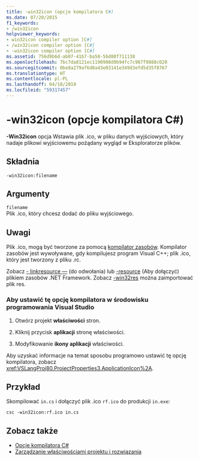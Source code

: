 ```yaml
---
title: -win32icon (opcje kompilatora C#)
ms.date: 07/20/2015
f1_keywords:
- /win32icon
helpviewer_keywords:
- win32icon compiler option [C#]
- /win32icon compiler option [C#]
- -win32icon compiler option [C#]
ms.assetid: 756d9b6d-ab07-41b7-ba58-5bd88f711138
ms.openlocfilehash: 7bc7da8121ec1190908d9b94fc7c987f9888c020
ms.sourcegitcommit: 0be8a279af6d8a43e03141e349d3efd5d35f8767
ms.translationtype: HT
ms.contentlocale: pl-PL
ms.lasthandoff: 04/18/2019
ms.locfileid: "59317457"
---
```

# <a name="-win32icon-c-compiler-options"></a>-win32icon (opcje kompilatora C#)
**-Win32icon** opcja Wstawia plik .ico, w pliku danych wyjściowych, który nadaje plikowi wyjściowemu pożądany wygląd w Eksploratorze plików.  
  
## <a name="syntax"></a>Składnia  
  
```console  
-win32icon:filename  
```  
  
## <a name="arguments"></a>Argumenty  
 `filename`  
 Plik .ico, który chcesz dodać do pliku wyjściowego.  
  
## <a name="remarks"></a>Uwagi  
 Plik .ico, mogą być tworzone za pomocą [kompilator zasobów](/windows/desktop/menurc/resource-compiler). Kompilator zasobów jest wywoływane, gdy kompilujesz program Visual C++; plik .ico, który jest tworzony z pliku .rc.  
  
 Zobacz [- linkresource —](../../../csharp/language-reference/compiler-options/linkresource-compiler-option.md) (do odwołania) lub [-resource](../../../csharp/language-reference/compiler-options/resource-compiler-option.md) (Aby dołączyć) plikiem zasobów .NET Framework. Zobacz [-win32res](../../../csharp/language-reference/compiler-options/win32res-compiler-option.md) można zaimportować plik res.  
  
### <a name="to-set-this-compiler-option-in-the-visual-studio-development-environment"></a>Aby ustawić tę opcję kompilatora w środowisku programowania Visual Studio  
  
1. Otwórz projekt **właściwości** stron.  
  
2. Kliknij przycisk **aplikacji** stronę właściwości.  
  
3. Modyfikowanie **ikony aplikacji** właściwości.  
  
 Aby uzyskać informacje na temat sposobu programowo ustawić tę opcję kompilatora, zobacz <xref:VSLangProj80.ProjectProperties3.ApplicationIcon%2A>.  
  
## <a name="example"></a>Przykład  
 Skompilować `in.cs` i dołączyć plik .ico `rf.ico` do produkcji `in.exe`:  
  
```console  
csc -win32icon:rf.ico in.cs  
```  
  
## <a name="see-also"></a>Zobacz także

- [Opcje kompilatora C#](../../../csharp/language-reference/compiler-options/index.md)
- [Zarządzanie właściwościami projektu i rozwiązania](/visualstudio/ide/managing-project-and-solution-properties)
